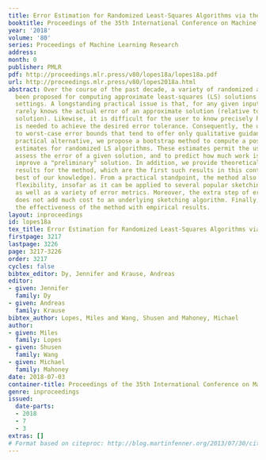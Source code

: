 ```yaml
---
title: Error Estimation for Randomized Least-Squares Algorithms via the Bootstrap
booktitle: Proceedings of the 35th International Conference on Machine Learning
year: '2018'
volume: '80'
series: Proceedings of Machine Learning Research
address: 
month: 0
publisher: PMLR
pdf: http://proceedings.mlr.press/v80/lopes18a/lopes18a.pdf
url: http://proceedings.mlr.press/v80/lopes2018a.html
abstract: Over the course of the past decade, a variety of randomized algorithms have
  been proposed for computing approximate least-squares (LS) solutions in large-scale
  settings. A longstanding practical issue is that, for any given input, the user
  rarely knows the actual error of an approximate solution (relative to the exact
  solution). Likewise, it is difficult for the user to know precisely how much computation
  is needed to achieve the desired error tolerance. Consequently, the user often appeals
  to worst-case error bounds that tend to offer only qualitative guidance. As a more
  practical alternative, we propose a bootstrap method to compute a posteriori error
  estimates for randomized LS algorithms. These estimates permit the user to numerically
  assess the error of a given solution, and to predict how much work is needed to
  improve a "preliminary" solution. In addition, we provide theoretical consistency
  results for the method, which are the first such results in this context (to the
  best of our knowledge). From a practical standpoint, the method also has considerable
  flexibility, insofar as it can be applied to several popular sketching algorithms,
  as well as a variety of error metrics. Moreover, the extra step of error estimation
  does not add much cost to an underlying sketching algorithm. Finally, we demonstrate
  the effectiveness of the method with empirical results.
layout: inproceedings
id: lopes18a
tex_title: Error Estimation for Randomized Least-Squares Algorithms via the Bootstrap
firstpage: 3217
lastpage: 3226
page: 3217-3226
order: 3217
cycles: false
bibtex_editor: Dy, Jennifer and Krause, Andreas
editor:
- given: Jennifer
  family: Dy
- given: Andreas
  family: Krause
bibtex_author: Lopes, Miles and Wang, Shusen and Mahoney, Michael
author:
- given: Miles
  family: Lopes
- given: Shusen
  family: Wang
- given: Michael
  family: Mahoney
date: 2018-07-03
container-title: Proceedings of the 35th International Conference on Machine Learning
genre: inproceedings
issued:
  date-parts:
  - 2018
  - 7
  - 3
extras: []
# Format based on citeproc: http://blog.martinfenner.org/2013/07/30/citeproc-yaml-for-bibliographies/
---
```

